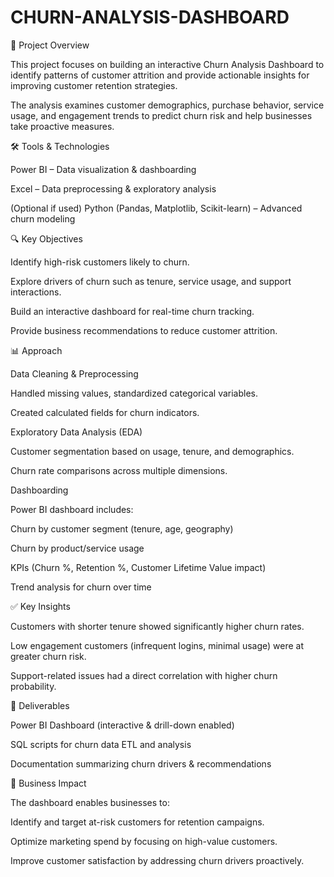 # CHURN-ANALYSIS-DASHBOARD

📌 Project Overview

This project focuses on building an interactive Churn Analysis Dashboard to identify patterns of customer attrition and provide actionable insights for improving customer retention strategies.

The analysis examines customer demographics, purchase behavior, service usage, and engagement trends to predict churn risk and help businesses take proactive measures.

🛠️ Tools & Technologies

Power BI – Data visualization & dashboarding

Excel – Data preprocessing & exploratory analysis

(Optional if used) Python (Pandas, Matplotlib, Scikit-learn) – Advanced churn modeling

🔍 Key Objectives

Identify high-risk customers likely to churn.

Explore drivers of churn such as tenure, service usage, and support interactions.

Build an interactive dashboard for real-time churn tracking.

Provide business recommendations to reduce customer attrition.

📊 Approach

Data Cleaning & Preprocessing

Handled missing values, standardized categorical variables.

Created calculated fields for churn indicators.

Exploratory Data Analysis (EDA)

Customer segmentation based on usage, tenure, and demographics.

Churn rate comparisons across multiple dimensions.

Dashboarding

Power BI dashboard includes:

Churn by customer segment (tenure, age, geography)

Churn by product/service usage

KPIs (Churn %, Retention %, Customer Lifetime Value impact)

Trend analysis for churn over time

✅ Key Insights

Customers with shorter tenure showed significantly higher churn rates.

Low engagement customers (infrequent logins, minimal usage) were at greater churn risk.

Support-related issues had a direct correlation with higher churn probability.

📂 Deliverables

Power BI Dashboard (interactive & drill-down enabled)

SQL scripts for churn data ETL and analysis

Documentation summarizing churn drivers & recommendations

🚀 Business Impact

The dashboard enables businesses to:

Identify and target at-risk customers for retention campaigns.

Optimize marketing spend by focusing on high-value customers.

Improve customer satisfaction by addressing churn drivers proactively.
